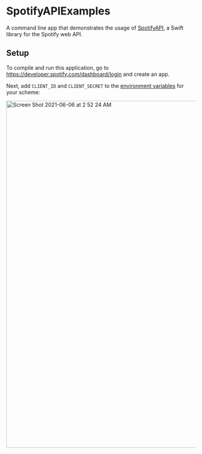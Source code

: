 # SpotifyAPIExamples

A command line app that demonstrates the usage of [SpotifyAPI](https://github.com/Peter-Schorn/SpotifyAPI), a Swift library for the Spotify web API.

## Setup

To compile and run this application, go to https://developer.spotify.com/dashboard/login and create an app. 

Next, add `CLIENT_ID` and `CLIENT_SECRET` to the [environment variables][1] for your scheme:

<img width="921" alt="Screen Shot 2021-06-06 at 2 52 24 AM" src="https://user-images.githubusercontent.com/58197311/120916962-44562600-c672-11eb-8fc7-adc15b77eb07.png">

[1]: https://help.apple.com/xcode/mac/11.4/index.html?localePath=en.lproj#/dev3ec8a1cb4
